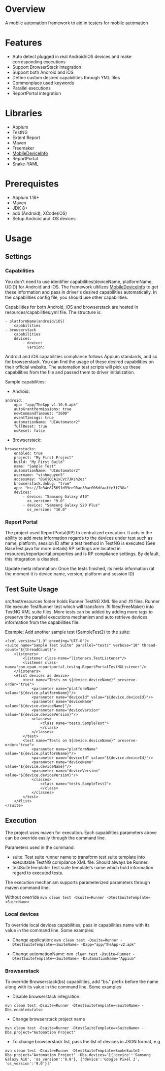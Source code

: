 # Overview
A mobile automation framework to aid in testers for mobile automation

# Features
* Auto detect plugged in real Android/iOS devices and make corresponding executions
* Support BrowserStack integration
* Support both Android and iOS
* Define custom desired capabilities through YML files
* Commonplace used keywords
* Parallel executions
* ReportPortal integration

# Libraries
* Appium
* TestNG
* Extent Report
* Maven
* Freemaker
* [MobileDeviceInfo](https://github.com/Testinium/MobileDeviceInfo)
* ReportPortal
* Snake-YAML

# Prerequistes
* Appium 1.16+
* Maven
* JDK 8+
* adb (Android), XCode(iOS)
* Setup Android and iOS devices

# Usage
## Settings
### Capabilities
You don't need to use identifier capabilities(deviceName, platformName, UDID) for Android and iOS. The framework ultilizes [MobileDeviceInfo](https://github.com/Testinium/MobileDeviceInfo) to get these information and pass in driver's desired capabilities automatically. In the capabilities config file, you should use other capabilities.

Capabilities for both Android, iOS and browserstack are hosted in resources/capabilities.yml file. The structure is:
```
- platformName(android/iOS)
    capabilities
- browserstack
    capabilities
    devices:
        - device:
          version:
```
Android and iOS capabilities compliance follows Appium standards, and so for browserstack. You can find the usage of these desired capabilities on their official website.
The automation test scripts will pick up these capabilities from the file and passed them to driver initialization.

Sample capabilities:
- Android:
```
android:
    app: "app/TheApp-v1.10.0.apk"
    autoGrantPermissions: true
    newCommandTimeout: "3600"
    eventTimings: true
    automationName: "UIAutomator2"
    fullReset: true
    noReset: false
```
- Browserstack:
```
browserstacks:
    enabled: true
    project: "My First Project"
    build: "My First Build"
    name: "Sample Test"
    automationName: "UIAutomator2"
    username: "vinhnguyen5"
    accessKey: "BGXjQCA1xCVc7JKsh2ez"
    browserstack.debug: "true"
    app: "bs://7e34e875691d99ce98ae30ac006dfaaffe3f738a"
    devices:
        - device: "Samsung Galaxy A10"
          os_version: "9.0"
        - device: "Samsung Galaxy S20 Plus"
          os_version: "10.0"
```

### Report Portal
The project used ReportPortal(RP) to centralized execution. It aids in the ability to add meta information regards to the devices under test such as name, platform, session ID after a test method in TestNG is executed (See BaseTest.java for more details)
RP settings are located in resources/reportportal.properties and is RP compliance settings. By default, this integration is disabled.

Update meta information: Once the tests finished, its meta information (at the moment it is device name, version, platform and session ID)

## Test Suite Usage
src/test/resources folder holds Runner TestNG XML file and .ftl files. Runner file execute TestRunner test which will transform .ftl files(FreeMaker) into TestNG XML suite files.
More tests can be added by adding more <test> tags to preserve the parallel executions mechanism and auto retrieve devices information from the capabilities file.

Example: Add another sample test (SampleTest2) to the suite:
```
<?xml version="1.0" encoding="UTF-8"?>
<suite name="Sample Test Suite" parallel="tests" verbose="10" thread-count="${threadCount}">
	<listeners>
		<listener class-name="listeners.TestListener"/>
		<listener class-name="com.epam.reportportal.testng.ReportPortalTestNGListener"/>
	</listeners>
	<#list devices as device>
		<test name="Tests on ${device.deviceName}" preserve-order="true">
			<parameter name="platformName" value="${device.platformName}"/>
			<parameter name="deviceId" value="${device.deviceId}"/>
			<parameter name="deviceName" value="${device.deviceName}"/>
			<parameter name="deviceVersion" value="${device.deviceVersion}"/>
			<classes>
				<class name="tests.SampleTest">
				</class>
			</classes>
		</test>
		<test name="Tests on ${device.deviceName}" preserve-order="true">
			<parameter name="platformName" value="${device.platformName}"/>
			<parameter name="deviceId" value="${device.deviceId}"/>
			<parameter name="deviceName" value="${device.deviceName}"/>
			<parameter name="deviceVersion" value="${device.deviceVersion}"/>
			<classes>
				<class name="tests.SampleTest2">
				</class>
			</classes>
		</test>
	</#list>
</suite>
```

## Execution
The project uses maven for execution. Each capabilities parameters above can be override easily through the command line.

Parameters used in the command:
- suite: Test suite runner name to transform test suite template into executable TestNG compliance XML file. Should always be Runner.
- testSuiteTemplate: Test suite template's name which hold information regard to executed tests.

The execution mechanism supports parameterized parameters through maven command line.

Without override
`mvn clean test -Dsuite=Runner -DtestSuiteTemplate=<SuiteName>`

### Local devices
To override local devices capabilities, pass in capabilities name with its value in the command line. Some examples:
- Change application:
`mvn clean test -Dsuite=Runner -DtestSuiteTemplate=<SuiteName> -Dapp="app/TheApp-v2.apk"`

- Change automationName:
`mvn clean test -Dsuite=Runner -DtestSuiteTemplate=<SuiteName> -DautomationName="Appium"`

### Browserstack
To override Browserstack(bs) capabilities, add "bs." prefix before the name along with its value in the command line. Some examples:
- Disable browserstack integration

`mvn clean test -Dsuite=Runner -DtestSuiteTemplate=<SuiteName> -Dbs.enabled=false`

- Change browserstack project name

`mvn clean test -Dsuite=Runner -DtestSuiteTemplate=<SuiteName> -Dbs.project="Automation Project"`

- To change browserstack list, pass the list of devices in JSON format, e.g

`mvn clean test -Dsuite=Runner -DtestSuiteTemplate=SmokeSuite2 -Dbs.project="Automation Project" -Dbs.devices="[{'device':'Samsung Galaxy A10', 'os_version':'9.0'}, {'device':'Google Pixel 3', 'os_version':'9.0'}]"`
